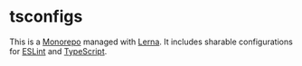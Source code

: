 # tsconfigs

This is a [Monorepo](https://monorepo.tools/) managed with [Lerna](https://lerna.js.org/). It includes sharable configurations for [ESLint](./packages/eslint-config) and [TypeScript](./packages/tsconfig-common).

